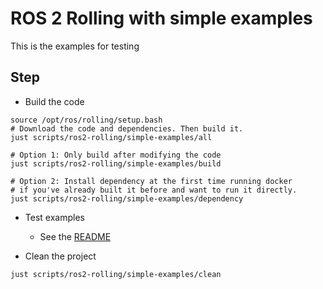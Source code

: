 # ROS 2 Rolling with simple examples

This is the examples for testing

## Step

* Build the code

```shell
source /opt/ros/rolling/setup.bash
# Download the code and dependencies. Then build it.
just scripts/ros2-rolling/simple-examples/all

# Option 1: Only build after modifying the code
just scripts/ros2-rolling/simple-examples/build

# Option 2: Install dependency at the first time running docker
# if you've already built it before and want to run it directly.
just scripts/ros2-rolling/simple-examples/dependency
```

* Test examples
  * See the [README](https://github.com/evshary/ros2-simple-examples)

* Clean the project

```shell
just scripts/ros2-rolling/simple-examples/clean
```
